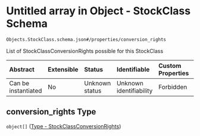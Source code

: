 # Untitled array in Object - StockClass Schema

```txt
Objects.StockClass.schema.json#/properties/conversion_rights
```

List of StockClassConversionRights possible for this StockClass

| Abstract            | Extensible | Status         | Identifiable            | Custom Properties | Additional Properties | Access Restrictions | Defined In                                                                                  |
| :------------------ | :--------- | :------------- | :---------------------- | :---------------- | :-------------------- | :------------------ | :------------------------------------------------------------------------------------------ |
| Can be instantiated | No         | Unknown status | Unknown identifiability | Forbidden         | Allowed               | none                | [StockClass.schema.json\*](../schema/objects/StockClass.schema.json "open original schema") |

## conversion_rights Type

`object[]` ([Type - StockClassConversionRights](convertible-1-properties-type---stockclassconversionrights.md))
